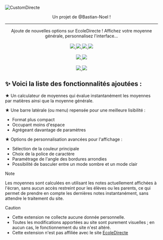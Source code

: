 ![CustomDirecte](https://capsule-render.vercel.app/api?type=waving&height=170&text=CustomDirecte&animation=fadeIn&fontSize=80&fontColor=0000&fontAlignY=34&stroke=fff&strokeWidth=2.2&color=0:7f0f2f,45:c8194a)

<p align="center">
  Un projet de @Bastian-Noel !
</p>

---

<p align='center'>
  Ajoute de nouvelles options sur EcoleDirecte ! Affichez votre moyenne générale, personnalisez l'interface...
  <br><br>
  <a href="https://customdirecte.github.io/">
    <img src="https://img.shields.io/badge/Website%20%26%20Doc-Open?style=for-the-badge&color=purple" />
  </a>
  <a href="https://discord.gg/vQYhP3q8eR">
    <img src="https://img.shields.io/badge/Suggestions,%20Aide%20&%20Bugs-Open?style=for-the-badge&color=darkblue&logo=discord&logoColor=fff" />
  </a>
  <a href="#">
    <img src="https://img.shields.io/github/license/customdirecte/customdirecte?style=for-the-badge&labelColor=blue&color=skyblue" />
  </a>
  <a href="#">
    <img src="https://img.shields.io/github/stars/CustomDirecte/CustomDirecte?style=for-the-badge&labelColor=FFD700&color=F0E68C" />
  </a>
  <br><br>
  <a href="https://bit.ly/CustomDirecteChrome">
    <img src="https://img.shields.io/github/manifest-json/v/CustomDirecte/CustomDirecte/main?filename=chrome%2Fmanifest.json&style=for-the-badge&logo=googlechrome&logoColor=fff&label=Chrome%20Web%20Store&labelColor=7f0f2f&color=c8194a" />
    <img src="https://img.shields.io/chrome-web-store/users/ngibpoegkheookihjcnjihkfhfnglfei?style=for-the-badge&logo=googlechrome&logoColor=fff&label=DOWNLOADS&labelColor=darkgreen&color=limegreen" />
  </a>
  <br><br>
  <a href="https://bit.ly/CustomDirecteFirefox">
    <img src="https://img.shields.io/github/manifest-json/v/CustomDirecte/CustomDirecte/main?filename=firefox%2Fmanifest.json&style=for-the-badge&logo=firefoxbrowser&logoColor=fff&label=Firefox%20ADD-ONS&labelColor=7f0f2f&color=c8194a" />
    <img src="https://img.shields.io/amo/users/customdirecte?style=for-the-badge&logo=firefoxbrowser&logoColor=fff&label=DOWNLOADS&labelColor=darkgreen&color=limegreen" />
  </a>
</p>

## ✨  Voici la liste des fonctionnalités ajoutées :

★ Un calculateur de moyennes qui évalue instantanément les moyennes par matières ainsi que la moyenne générale.

★ Une barre latérale (ou menu) repensée pour une meilleure lisibilité :
* Format plus compact
* Occupant moins d'espace
* Agrégeant davantage de paramètres

★ Options de personnalisation avancées pour l'affichage :
* Sélection de la couleur principale
* Choix de la police de caractère
* Paramétrage de l'angle des bordures arrondies
* Possibilité de basculer entre un mode sombre et un mode clair

> [!NOTE]
> Les moyennes sont calculées en utilisant les notes actuellement affichées à l'écran, sans aucun accès restreint pour les élèves ou les parents, ce qui permet de prendre en compte les dernières notes instantanément, sans attendre le traitement du site.

> [!CAUTION]
> + Cette extension ne collecte aucune donnée personnelle.
> + Toutes les modifications apportées au site sont purement visuelles ; en aucun cas, le fonctionnement du site n'est altéré.
> + Cette extension n'est pas affiliée avec le site [EcoleDirecte](https://www.ecoledirecte.com)

